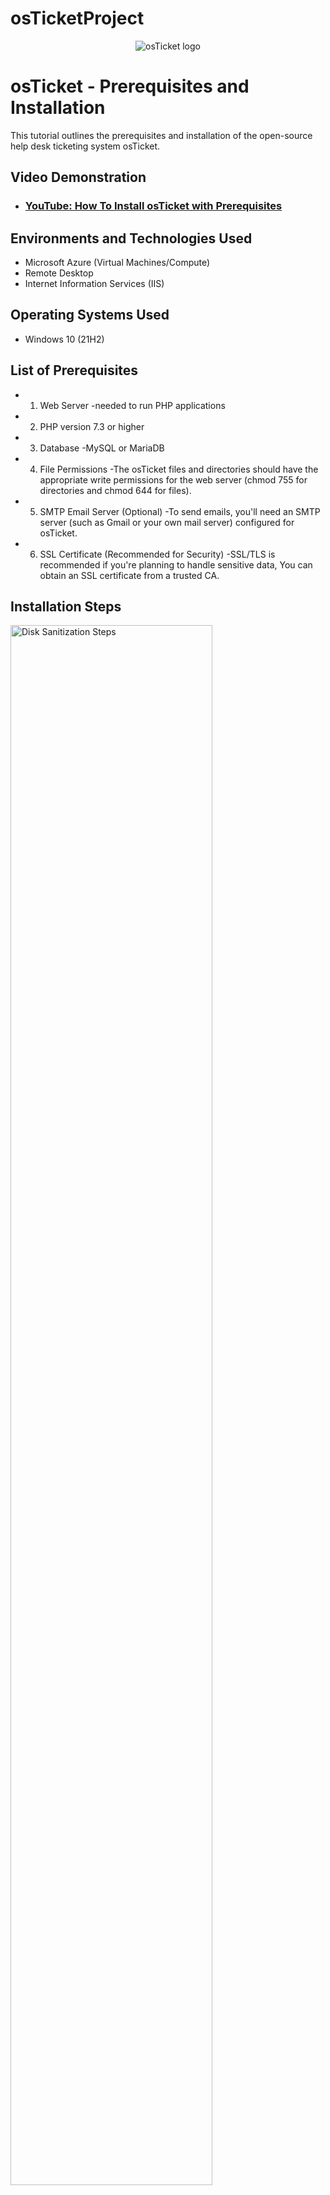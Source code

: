# osTicketProject
<p align="center">
<img src="https://i.imgur.com/Clzj7Xs.png" alt="osTicket logo"/>
</p>

<h1>osTicket - Prerequisites and Installation</h1>
This tutorial outlines the prerequisites and installation of the open-source help desk ticketing system osTicket.<br />


<h2>Video Demonstration</h2>

- ### [YouTube: How To Install osTicket with Prerequisites](https://www.youtube.com)

<h2>Environments and Technologies Used</h2>

- Microsoft Azure (Virtual Machines/Compute)
- Remote Desktop
- Internet Information Services (IIS)

<h2>Operating Systems Used </h2>

- Windows 10</b> (21H2)

<h2>List of Prerequisites</h2>

- 1. Web Server
     -needed to run PHP applications
- 2. PHP version 7.3 or higher
- 3. Database
     -MySQL or MariaDB
- 4. File Permissions
     -The osTicket files and directories should have the appropriate write permissions for the web server (chmod 755 for directories and chmod 644 for files).
- 5. SMTP Email Server (Optional)
     -To send emails, you'll need an SMTP server (such as Gmail or your own mail server) configured for osTicket.
- 6. SSL Certificate (Recommended for Security)
     -SSL/TLS is recommended if you're planning to handle sensitive data, You can obtain an SSL certificate from a trusted CA.
     
<h2>Installation Steps</h2>

<p>
<img src="https://i.imgur.com/DJmEXEB.png" height="80%" width="80%" alt="Disk Sanitization Steps"/>
</p>
<p>
1.Install the web server (Apache/Nginx) and PHP.<>
2.Install MySQL/MariaDB and create a database.<>
3.Download and extract osTicket to the web server’s root directory.
4.Set the appropriate file permissions for the osTicket directory.
5.Run the web-based installer via your browser (e.g., http://yourdomain.com).
6.Configure the database and SMTP settings through the installer.
7.Complete the setup and start using osTicket!
</p>
<br />

<p>
<img src="https://i.imgur.com/DJmEXEB.png" height="80%" width="80%" alt="Disk Sanitization Steps"/>
</p>
<p>
Lorem ipsum dolor sit amet, consectetur adipiscing elit, sed do eiusmod tempor incididunt ut labore et dolore magna aliqua. Ut enim ad minim veniam, quis nostrud exercitation ullamco laboris nisi ut aliquip ex ea commodo consequat. Duis aute irure dolor in reprehenderit in voluptate velit esse cillum dolore eu fugiat nulla pariatur.
</p>
<br />

<p>
<img src="https://i.imgur.com/DJmEXEB.png" height="80%" width="80%" alt="Disk Sanitization Steps"/>
</p>
<p>
Lorem ipsum dolor sit amet, consectetur adipiscing elit, sed do eiusmod tempor incididunt ut labore et dolore magna aliqua. Ut enim ad minim veniam, quis nostrud exercitation ullamco laboris nisi ut aliquip ex ea commodo consequat. Duis aute irure dolor in reprehenderit in voluptate velit esse cillum dolore eu fugiat nulla pariatur.
</p>
<br />
